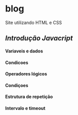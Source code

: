 # blog
Site utilizando HTML e CSS

## *Introdução Javacript*

#### **Variaveis e dados**

#### **Condicoes**

#### **Operadores lógicos**

#### **Condiçoes**

#### **Estrutura de repetição** 

#### **Intervalo e timeout** 
